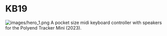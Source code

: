 # KB19
![images/hero_1.png](https://github.com/PocketMidi/KB19/blob/main/images/hero_1-1.png)
A pocket size midi keyboard controller with speakers for the Polyend Tracker Mini (2023).
